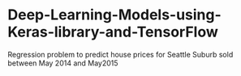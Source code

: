 # Deep-Learning-Models-using-Keras-library-and-TensorFlow
Regression problem to predict house prices for Seattle Suburb sold between May 2014 and May2015
